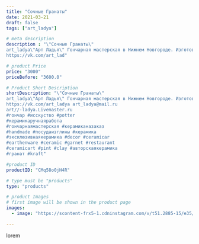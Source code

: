 ```yaml
---
title: "Сочные Гранаты"
date: 2021-03-21
draft: false
tags: ["art_ladya"]

# meta description
description : "\"Сочные Гранаты\" 
art_ladya\"Арт Ладья\" Гончарная мастерская в Нижнем Новгороде. Изготовление керамики и мастер//-классы по обучению. 
https://vk.com/art_lad"

# product Price
price: "3000"
priceBefore: "3600.0"

# Product Short Description
shortDescription: "\"Сочные Гранаты\" 
art_ladya\"Арт Ладья\" Гончарная мастерская в Нижнем Новгороде. Изготовление керамики и мастер//-классы по обучению. 
https://vk.com/art_ladya art_ladya@mail.ru 
art//-ladya.Livemaster.ru
#гончар #исскуство #potter
#керамикаручнаяработа
#гончарнаямастерская #керамиканазаказ
#handmade #посудаизглины #керамика
#эксклюзивнаякерамика #decor #ceramicar
#earthenware #ceramic #garnet #restaurant
#ceramicart #pint #clay #авторскаякерамика
#гранат #kraft"

#product ID
productID: "CMq58o0jH4R"

# type must be "products"
type: "products"

# product Images
# first image will be shown in the product page
images:
  - image: "https://scontent-frx5-1.cdninstagram.com/v/t51.2885-15/e35/163536915_462092651608054_6853109526743505139_n.jpg?se=7&_nc_ht=scontent-frx5-1.cdninstagram.com&_nc_cat=110&_nc_ohc=_ubnT2djm0kAX-ELw6W&edm=APU89FABAAAA&ccb=7-4&oh=85d99e0475a7ac06bff4b97a8b7a3f87&oe=612C1BED&_nc_sid=86f79a&ig_cache_key=MjUzNDA5MjU5NjAwMDM1NzkwNQ%3D%3D.2-ccb7-4"

---
```

lorem
